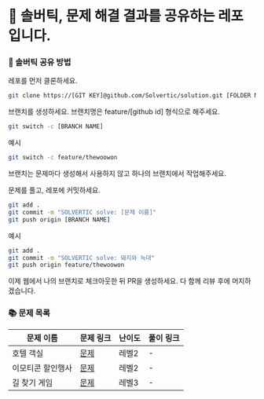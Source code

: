 # 🌈 솔버틱, 문제 해결 결과를 공유하는 레포입니다.

### 👻 솔버틱 공유 방법

레포를 먼저 클론하세요.

```bash
git clone https://[GIT KEY]@github.com/Solvertic/solution.git [FOLDER NAME]
```

브랜치를 생성하세요.
브랜치명은 feature/[github id] 형식으로 해주세요.

```bash
git switch -c [BRANCH NAME]
```

예시

```bash
git switch -c feature/thewoowon
```

브랜치는 문제마다 생성해서 사용하지 않고 하나의 브랜치에서 작업해주세요.

문제를 풀고, 레포에 커밋하세요.

```bash
git add .
git commit -m "SOLVERTIC solve: [문제 이름]"
git push origin [BRANCH NAME]
```

예시

```bash
git add .
git commit -m "SOLVERTIC solve: 돼지와 늑대"
git push origin feature/thewoowon
```

이제 웹에서 나의 브랜치로 체크아웃한 뒤 PR을 생성하세요.
다 함께 리뷰 후에 머지하겠습니다.

### 📚 문제 목록

| 문제 이름 | 문제 링크 | 난이도 | 풀이 링크 |
| --- | --- | --- | --- |
|호텔 객실| [문제](https://school.programmers.co.kr/learn/courses/30/lessons/155651) | 레벨2| - |
|이모티콘 할인행사| [문제](https://school.programmers.co.kr/learn/courses/30/lessons/150368) | 레벨2| - |
|길 찾기 게임| [문제](https://school.programmers.co.kr/learn/courses/30/lessons/42892) | 레벨3| - |
